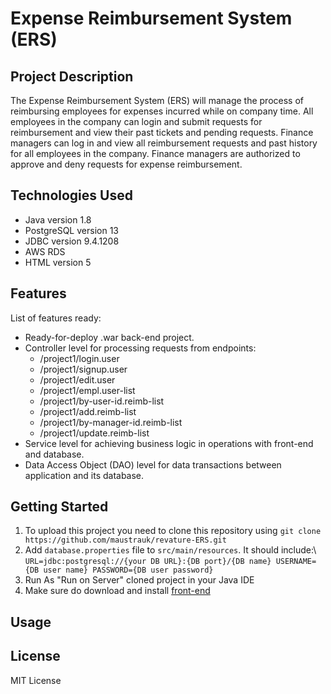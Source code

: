 # Expense Reimbursement System (ERS) 

## Project Description
The Expense Reimbursement System (ERS) will manage the process of reimbursing employees for expenses incurred while on company time. All employees in the company can login and submit requests for reimbursement and view their past tickets and pending requests. Finance managers can log in and view all reimbursement requests and past history for all employees in the company. Finance managers are authorized to approve and deny requests for expense reimbursement.

## Technologies Used
* Java version 1.8
* PostgreSQL version 13
* JDBC version 9.4.1208
* AWS RDS
* HTML version 5

## Features
List of features ready:
* Ready-for-deploy .war back-end project.
* Controller level for processing requests from endpoints: 
  * /project1/login.user
  * /project1/signup.user
  * /project1/edit.user
  * /project1/empl.user-list
  * /project1/by-user-id.reimb-list
  * /project1/add.reimb-list
  * /project1/by-manager-id.reimb-list
  * /project1/update.reimb-list
* Service level for achieving business logic in operations with front-end and database.
* Data Access Object (DAO) level for data transactions between application and its database.

## Getting Started
1. To upload this project you need to clone this repository using `git clone https://github.com/maustrauk/revature-ERS.git`
2. Add `database.properties` file to `src/main/resources`. It should include:\ ``` URL=jdbc:postgresql://{your DB URL}:{DB port}/{DB name}
USERNAME={DB user name}
PASSWORD={DB user password} ```
3. Run As "Run on Server" cloned project in your Java IDE
4. Make sure do download and install [front-end](https://github.com/maustrauk/revature-project-ERS-fe)


## Usage


## License
MIT License



